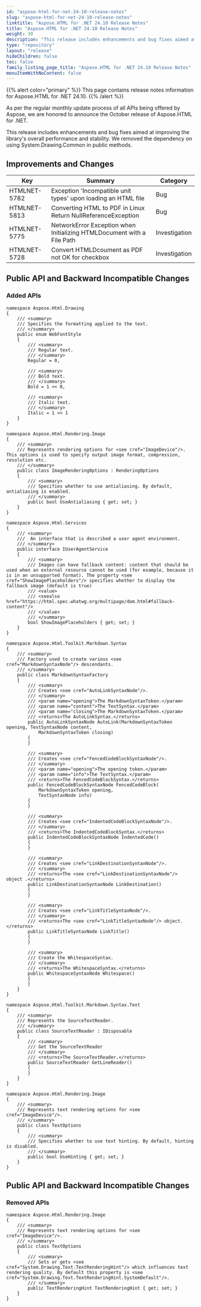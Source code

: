 ```yaml
---
id: "aspose-html-for-net-24-10-release-notes"
slug: "aspose-html-for-net-24-10-release-notes"
linktitle: "Aspose.HTML for .NET 24.10 Release Notes"
title: "Aspose.HTML for .NET 24.10 Release Notes"
weight: 30
description: "This release includes enhancements and bug fixes aimed at improving the library's overall performance and stability. We removed the dependency on using System.Drawing.Common in public methods."
type: "repository"
layout: "release"
hideChildren: false
toc: false
family_listing_page_title: "Aspose.HTML for .NET 24.10 Release Notes"
menuItemWithNoContent: false
---
```

{{% alert color="primary" %}}
This page contains release notes information for Aspose.HTML for .NET 24.10.
{{% /alert %}}

As per the regular monthly update process of all APIs being offered by Aspose, we are honored to announce the October release of Aspose.HTML for .NET.

This release includes enhancements and bug fixes aimed at improving the library's overall performance and stability. We removed the dependency on using System.Drawing.Common in public methods.


## **Improvements and Changes**

| **Key**      | **Summary**                                                                            | **Category** |
| ------------ | -------------------------------------------------------------------------------------- | ------------ |
| HTMLNET-5782 | Exception 'Incompatible unit types' upon loading an HTML file | Bug |
| HTMLNET-5813 | Converting HTML to PDF in Linux Return NullReferenceException | Bug |
| HTMLNET-5775 | NetworkError Exception when Initializing HTMLDocument with a File Path | Investigation |
| HTMLNET-5728 | Convert HTMLDcoument as PDF not OK for checkbox | Investigation |


## Public API and Backward Incompatible Changes
### Added APIs

```
namespace Aspose.Html.Drawing
{
    /// <summary>
    /// Specifies the formatting applied to the text.
    /// </summary>
    public enum WebFontStyle
    {
        /// <summary>
        /// Regular text.
        /// </summary>
        Regular = 0,

        /// <summary>
        /// Bold text.
        /// </summary>
        Bold = 1 << 0,

        /// <summary>
        /// Italic text.
        /// </summary>
        Italic = 1 << 1
    }
}

namespace Aspose.Html.Rendering.Image
{
    /// <summary>
    /// Represents rendering options for <see cref="ImageDevice"/>. This options is used to specify output image format, compression, resolution etc.
    /// </summary>
    public class ImageRenderingOptions : RenderingOptions
    {
        /// <summary>
        /// Specifies whether to use antialiasing. By default, antialiasing is enabled.
        /// </summary>
        public bool UseAntialiasing { get; set; }
    }
}

namespace Aspose.Html.Services
{
    /// <summary>
    ///  An interface that is described a user agent environment.
    /// </summary>
    public interface IUserAgentService
    {
        /// <summary>
        /// Images can have fallback content: content that should be used when an external resource cannot be used (for example, because it is in an unsupported format). The property <see cref="ShowImagePlaceholders"/> specifies whether to display the fallback image (default is true)
        /// <value>
        /// <seealso href="https://html.spec.whatwg.org/multipage/dom.html#fallback-content"/> 
        /// </value>
        /// </summary>
        bool ShowImagePlaceholders { get; set; }
    }
}

namespace Aspose.Html.Toolkit.Markdown.Syntax
{
    /// <summary>
    /// Factory used to create various <see cref="MarkdownSyntaxNode"/> descendants.
    /// </summary>
    public class MarkdownSyntaxFactory
    {
        /// <summary>
        /// Creates <see cref="AutoLinkSyntaxNode"/>.
        /// </summary>
        /// <param name="opening">The MarkdownSyntaxToken.</param>
        /// <param name="content">The TextSyntax.</param>
        /// <param name="closing">The MarkdownSyntaxToken.</param>
        /// <returns>The AutoLinkSyntax.</returns>
        public AutoLinkSyntaxNode AutoLink(MarkdownSyntaxToken opening, TextSyntaxNode content,
            MarkdownSyntaxToken closing)
        {
        }
        
        /// <summary>
        /// Creates <see cref="FencedCodeBlockSyntaxNode"/>.
        /// </summary>
        /// <param name="opening">The opening token.</param>
        /// <param name="info">The TextSyntax.</param>
        /// <returns>The FencedCodeBlockSyntax.</returns>
        public FencedCodeBlockSyntaxNode FencedCodeBlock(
            MarkdownSyntaxToken opening,
            TextSyntaxNode info)
        {
        }
        
        /// <summary>
        /// Creates <see cref="IndentedCodeBlockSyntaxNode"/>.
        /// </summary>
        /// <returns>The IndentedCodeBlockSyntax.</returns>
        public IndentedCodeBlockSyntaxNode IndentedCode()
        {
        }
        
        /// <summary>
        /// Creates <see cref="LinkDestinationSyntaxNode"/>.
        /// </summary>
        /// <returns>The <see cref="LinkDestinationSyntaxNode"/> object .</returns>
        public LinkDestinationSyntaxNode LinkDestination()
        {
        }
        
        /// <summary>
        /// Creates <see cref="LinkTitleSyntaxNode"/>.
        /// </summary>
        /// <returns>The <see cref="LinkTitleSyntaxNode"/> object.</returns>
        public LinkTitleSyntaxNode LinkTitle()
        {
        }
        
        /// <summary>
        /// Create the WhitespaceSyntax.
        /// </summary>
        /// <returns>The WhitespaceSyntax.</returns>
        public WhitespaceSyntaxNode Whitespace()
        {
        }
    }
}

namespace Aspose.Html.Toolkit.Markdown.Syntax.Text
{
    /// <summary>
    /// Represents the SourceTextReader.
    /// </summary>
    public class SourceTextReader : IDisposable
    {
        /// <summary>
        /// Get the SourceTextReader
        /// </summary>
        /// <returns>The SourceTextReader.</returns>
        public SourceTextReader GetLineReader()
        {
        }
    }
}

namespace Aspose.Html.Rendering.Image
{
    /// <summary>
    /// Represents text rendering options for <see cref="ImageDevice"/>.
    /// </summary>
    public class TextOptions
    {
        /// <summary>
        /// Specifies whether to use text hinting. By default, hinting is disabled.
        /// </summary>
        public bool UseHinting { get; set; }
    }
}

```

## Public API and Backward Incompatible Changes
### **Removed APIs**

```
namespace Aspose.Html.Rendering.Image
{
    /// <summary>
    /// Represents text rendering options for <see cref="ImageDevice"/>.
    /// </summary>
    public class TextOptions
    {
        /// <summary>
        /// Sets or gets <see cref="System.Drawing.Text.TextRenderingHint"/> which influences text rendering quality. By default this property is <see cref="System.Drawing.Text.TextRenderingHint.SystemDefault"/>.
        /// </summary>
        public TextRenderingHint TextRenderingHint { get; set; }
    }
}
```
